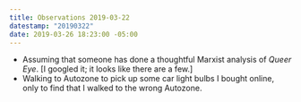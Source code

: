 ```yaml
---
title: Observations 2019-03-22
datestamp: "20190322"
date: 2019-03-26 18:23:00 -05:00
---
```


- Assuming that someone has done a thoughtful Marxist analysis of *Queer Eye*. [I googled it; it looks like there are a few.]
- Walking to Autozone to pick up some car light bulbs I bought online, only to find that I walked to the wrong Autozone.

